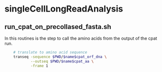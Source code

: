 # singleCellLongReadAnalysis

## run_cpat_on_precollased_fasta.sh

In this routines is the step to call the amino acids from the output of the cpat run.

```bash
    # translate to amino acid sequence                                                                                                                                                                                        
    transeq -sequence $PWD/$name$cpat_orf_dna \
            --outseq $PWD/$name$cpat_aa \
            -frame 1

```
